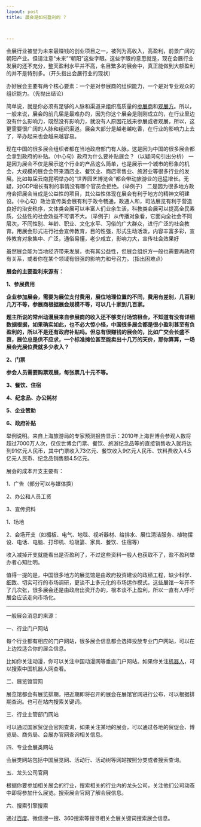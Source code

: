 ```yaml
---
layout: post
title: 展会是如何盈利的 ?



---
```


会展行业被誉为未来最赚钱的创业项目之一，被列为高收入，高盈利，前景广阔的朝阳产业。但请注意“未来”“朝阳”这些字眼。这些字眼的意思就是，现在会展行业发展的还不充分，整天盈利水平并不高，名目繁多的展会中，真正能做到大额盈利的并不是特别多。（开头指出会展行业的现状）

办好展会主要有两个核心要素：一个是对参展商的组织能力，一个是对专业观众的组织能力。（先抛出结论）

简单说，就是你必须有足够的人脉和渠道来组织高质量的<u>参展商</u>和<u>观展方</u>。所以，一般来说，展会的前几届是最难办的，因为你这个展会是刚刚成立的，在行业里边没有什么影响力，既然没有影响力，就没有人原因花钱来参展或者观展，所以，这更需要很广阔的人脉和组织渠道。展会大部分是越老越吃香，在行业的影响力上去了，举办起来也会越来越容易。

现在中国的很多展会组织者都在当地政府部门有人脉，这是因为中国的很多展会都会拿到政府的补贴。（中心句）政府为什么要补贴展会？（以疑问句引出分析）
一是因为展会不仅是展示这个行业的产品这么简单，也是展示一个城市的形象的机会，大规模的展会会带来酒店业、餐饮业、商店零售业、旅游业等很多行业的发展。比如每届云南昆明举办的“世界园艺博览会”都会带动旅游业的迅猛增长。无疑，对GDP增长有利的事情没有哪个官员会拒绝。（举例子）
二是因为很多地方政府会把展会当成是公益性的项目，其公益性体现在展会有利于地方的精神文明建设。（中心句）政治宣传类会展有利于政令畅通，政通人和，司法展览有利于营造良好的治安秩序，文体类会展可以丰富人们业余生活，科教类会展可以提高全民素质，公益性的社会效益不可谓不大。（举例子）从传播对象看，它面向全社会不同层次，不同性别、年龄、职业、文化水平、习俗的广大群众，进行广泛的社会教育。用展会形式进行社会宣传教育，目的性强，形式生动活泼，内容丰富多彩，宣传教育对象集中、广泛，通俗易懂，老少咸宜，影响力大，宣传社会效果好



虽然展会能为当地经济带来发展，也有其公益性，但展会组织方一般也需要再政府有关系，或者你在某个领域有很强的影响力和号召力。（指出困难点）



**展会的主要盈利来源有：**

**1、参展费用**

**企业参加展会，需要为展位支付费用，展位地理位置的不同，费用有差别，几百到几万不等，参展商根据展会规模不等，可以几十家到几百家。**

**题主所说的常州动漫展来自参展商的收入还不够支付场馆租金，不知道有没有详细数据根据，如果确实如此，也不必大惊小怪，中国很多展会都是很小盈利甚至有负盈利的，所以不是还有政府补贴吗。但总有很赚钱的展会的，比如广交会长盛不衰，展位总是供不应求，一个标准摊位甚至能卖出十几万的天价，那你算算，一场展会光展位费就多少收入？**

**2、门票**

**参会人员需要购票观展，每张票几十元不等。**

**3、餐饮、住宿**

**4、纪念品、办公耗材**

**5**、**企业赞助**

**6、政府补贴**



举例说明。来自上海旅游局的专家预测报告显示：2010年上海世博会参观人数将超过7000万人次，仅仅世博会门票、餐饮、旅游纪念品等的直接销售收入就将达到91亿元人民币，其中门票收入73亿元、餐饮收入9亿元人民币、饮料费收入4.5亿元人民币、纪念品销售额4.5亿元。



展会的成本开支主要有：

1、广告（部分可以与媒体换）

2、办公和人员工资

3、宣传资料

1、场地

2、会场开支（如楣板、电气、地毯、视听器材、给排水、展位清洁服务、植物摆设、电话、电脑、打印机、垃圾篓、家具、餐饮、住宿等）



收入减掉开支就能看出是否盈利了，不过这些资料一般人也获取不了，盈不盈利举办者心知肚明。



值得一提的是，中国很多地方的展览馆是由政府投资建设的政绩工程，缺少科学、细致、切实可行的市场调研，更谈不上多元化的市场运作模式。这些展馆一年开不了几次张，很多展会还是由政府出资开办的，根本谈不上盈利，所以一直有人呼吁展会应该走向市场化。

---

一般展会消息的来源：

一、行业门户网站

每个行业都有相应的门户网站，很多展会信息都会选择投放专业门户网站，可以在上边找适合你的展会信息。

比如你关注动漫，你可以关注中国动漫网等垂直门户网站。如果你关注[机器人](https://www.zhihu.com/search?q=机器人&search_source=Entity&hybrid_search_source=Entity&hybrid_search_extra={"sourceType"%3A"answer"%2C"sourceId"%3A2098188966})，可以搜索中国机器人网查看。

二、展览馆官网

展览馆都会有展览排期，把近期即将召开的展会在展馆官网进行公布，可以根据排期查询。也可在站内搜索关键词。

三、行业主管部门网站

可以通过国家贸促会官网查询，如果关注某地的展会，可以通过各地的贸促会、博览局、商务局、会展办官网查询相关信息。

四、专业会展类网站

会展类网站包括中国展览网、活动行、活动树等网站按照分类或者搜索查询。

五、龙头公司官网

根据你要参加相关展会的行业，搜索相关的行业内的龙头公司，关注他们公司动态中即将参加什么展览。搜索展会官网了解会展信息。

六、搜索引擎搜索

通过[百度](https://www.zhihu.com/search?q=百度&search_source=Entity&hybrid_search_source=Entity&hybrid_search_extra={"sourceType"%3A"answer"%2C"sourceId"%3A2098188966})、微信搜一搜、360搜索等搜寻相关会展关键词搜索展会信息。